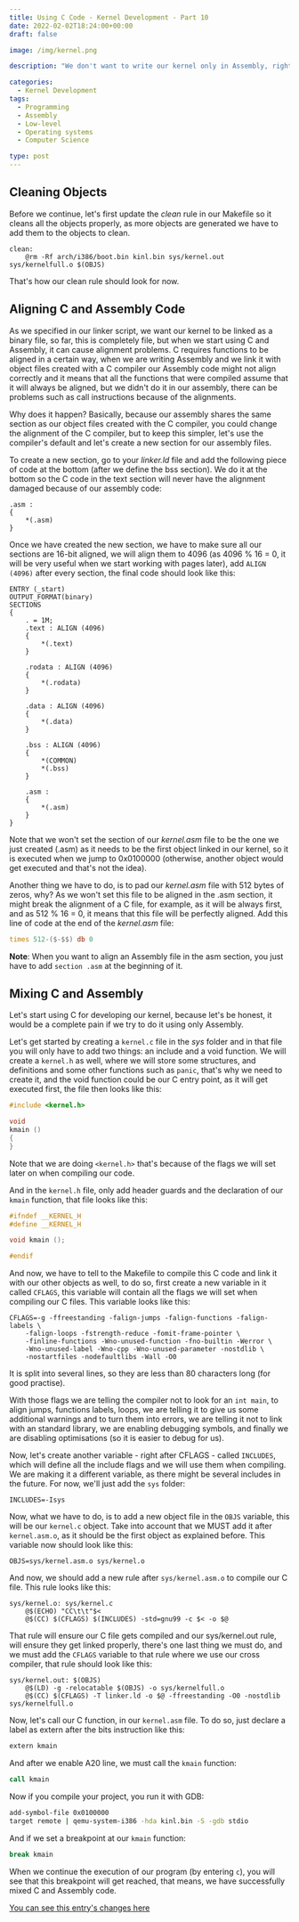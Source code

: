```yaml
---
title: Using C Code - Kernel Development - Part 10
date: 2022-02-02T18:24:00+00:00
draft: false

image: /img/kernel.png

description: "We don't want to write our kernel only in Assembly, right? let's use C instead"

categories:
  - Kernel Development
tags:
  - Programming
  - Assembly
  - Low-level
  - Operating systems
  - Computer Science

type: post
---
```


## Cleaning Objects

Before we continue, let's first update the _clean_ rule in our Makefile so it
cleans all the objects properly, as more objects are generated we have to add
them to the objects to clean.

```make
clean:
	@rm -Rf arch/i386/boot.bin kinl.bin sys/kernel.out sys/kernelfull.o $(OBJS)
```

That's how our clean rule should look for now.

## Aligning C and Assembly Code

As we specified in our linker script, we want our kernel to be linked as a
binary file, so far, this is completely file, but when we start using C and
Assembly, it can cause alignment problems. C requires functions to be aligned in
a certain way, when we are writing Assembly and we link it with object files
created with a C compiler our Assembly code might not align correctly and it
means that all the functions that were compiled assume that it will always be
aligned, but we didn't do it in our assembly, there can be problems such as call
instructions because of the alignments.

Why does it happen? Basically, because our assembly shares the same section as
our object files created with the C compiler, you could change the alignment of
the C compiler, but to keep this simpler, let's use the compiler's default and
let's create a new section for our assembly files.

To create a new section, go to your _linker.ld_ file and add the following piece
of code at the bottom (after we define the bss section). We do it at the bottom
so the C code in the text section will never have the alignment damaged because
of our assembly code:

```ld-script
.asm :
{
	*(.asm)
}
```

Once we have created the new section, we have to make sure all our sections are
16-bit aligned, we will align them to 4096 (as 4096 % 16 = 0, it will be very
useful when we start working with pages later), add `ALIGN (4096)` after every
section, the final code should look like this:

```text
ENTRY (_start)
OUTPUT_FORMAT(binary)
SECTIONS
{
	. = 1M;
	.text : ALIGN (4096)
	{
		*(.text)
	}

	.rodata : ALIGN (4096)
	{
		*(.rodata)
	}

	.data : ALIGN (4096)
	{
		*(.data)
	}

	.bss : ALIGN (4096)
	{
		*(COMMON)
		*(.bss)
	}

	.asm :
	{
		*(.asm)
	}
}
```

Note that we won't set the section of our _kernel.asm_ file to be the one we
just created (.asm) as it needs to be the first object linked in our kernel, so
it is executed when we jump to 0x0100000 (otherwise, another object would get
executed and that's not the idea).

Another thing we have to do, is to pad our _kernel.asm_ file with 512 bytes of
zeros, why? As we won't set this file to be aligned in the .asm section, it
might break the alignment of a C file, for example, as it will be always first,
and as 512 % 16 = 0, it means that this file will be perfectly aligned. Add this
line of code at the end of the _kernel.asm_ file:

```asm
times 512-($-$$) db 0
```

**Note**: When you want to align an Assembly file in the asm section, you just
have to add `section .asm` at the beginning of it.

## Mixing C and Assembly

Let's start using C for developing our kernel, because let's be honest, it would
be a complete pain if we try to do it using only Assembly.

Let's get started by creating a `kernel.c` file in the _sys_ folder and in that
file you will only have to add two things: an include and a void function. We
will create a `kernel.h` as well, where we will store some structures, and
definitions and some other functions such as `panic`, that's why we need to
create it, and the void function could be our C entry point, as it will get
executed first, the file then looks like this:

```c
#include <kernel.h>

void
kmain ()
{
}
```

Note that we are doing `<kernel.h>` that's because of the flags we will set
later on when compiling our code.

And in the `kernel.h` file, only add header guards and the declaration of our
`kmain` function, that file looks like this:

```c
#ifndef __KERNEL_H
#define __KERNEL_H

void kmain ();

#endif
```

And now, we have to tell to the Makefile to compile this C code and link it with
our other objects as well, to do so, first create a new variable in it called
`CFLAGS`, this variable will contain all the flags we will set when compiling
our C files. This variable looks like this:

```make
CFLAGS=-g -ffreestanding -falign-jumps -falign-functions -falign-labels \
	-falign-loops -fstrength-reduce -fomit-frame-pointer \
	-finline-functions -Wno-unused-function -fno-builtin -Werror \
	-Wno-unused-label -Wno-cpp -Wno-unused-parameter -nostdlib \
	-nostartfiles -nodefaultlibs -Wall -O0
```

It is split into several lines, so they are less than 80 characters long (for
good practise).

With those flags we are telling the compiler not to look for an `int main`, to
align jumps, functions labels, loops, we are telling it to give us some
additional warnings and to turn them into errors, we are telling it not to link
with an standard library, we are enabling debugging symbols, and finally we are
disabling optimisations (so it is easier to debug for us).

Now, let's create another variable - right after CFLAGS - called `INCLUDES`, which
will define all the include flags and we will use them when compiling. We are
making it a different variable, as there might be several includes in the
future. For now, we'll just add the `sys` folder:

```make
INCLUDES=-Isys
```

Now, what we have to do, is to add a new object file in the `OBJS` variable,
this will be our `kernel.c` object. Take into account that we MUST add it after
`kernel.asm.o`, as it should be the first object as explained before. This
variable now should look like this:

```make
OBJS=sys/kernel.asm.o sys/kernel.o
```

And now, we should add a new rule after `sys/kernel.asm.o` to compile our C
file. This rule looks like this:

```make
sys/kernel.o: sys/kernel.c
	@$(ECHO) "CC\t\t"$<
	@$(CC) $(CFLAGS) $(INCLUDES) -std=gnu99 -c $< -o $@
```

That rule will ensure our C file gets compiled and our sys/kernel.out rule, will
ensure they get linked properly, there's one last thing we must do, and we must
add the `CFLAGS` variable to that rule where we use our cross compiler, that rule
should look like this:

```make
sys/kernel.out: $(OBJS)
	@$(LD) -g -relocatable $(OBJS) -o sys/kernelfull.o
	@$(CC) $(CFLAGS) -T linker.ld -o $@ -ffreestanding -O0 -nostdlib sys/kernelfull.o
```

Now, let's call our C function, in our `kernel.asm` file. To do so, just declare
a label as extern after the bits instruction like this:

```asm
extern kmain
```

And after we enable A20 line, we must call the `kmain` function:

```asm
call kmain
```

Now if you compile your project, you run it with GDB:

```bash
add-symbol-file 0x0100000
target remote | qemu-system-i386 -hda kinl.bin -S -gdb stdio
```

And if we set a breakpoint at our `kmain` function:

```bash
break kmain
```

When we continue the execution of our program (by entering `c`), you will see
that this breakpoint will get reached, that means, we have successfully mixed C
and Assembly code.

[You can see this entry's changes here](https://codeberg.org/QuadWord/Kinl/commit/c6e62ba97fd59c7edd7489e0d8acf08056f01ad7)
